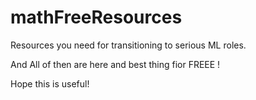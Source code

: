 









# mathFreeResources


Resources you need for transitioning to serious ML roles.

 And All of then are here and best thing fior FREEE !

 Hope this is useful!

 

